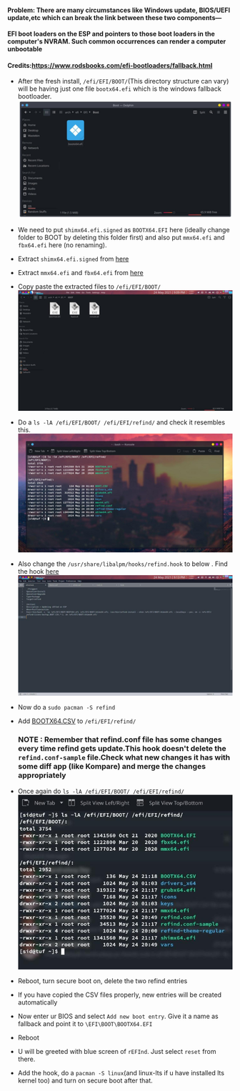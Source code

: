 #### Problem: There are many circumstances like Windows update, BIOS/UEFI update,etc which can break the link between these two components—
#### EFI boot loaders on the ESP and pointers to those boot loaders in the computer's NVRAM. Such common occurrences can render a computer unbootable 
#### Credits:https://www.rodsbooks.com/efi-bootloaders/fallback.html

* After the fresh install, `/efi/EFI/BOOT/`(This directory structure can vary) will be having just one file `bootx64.efi` which is the windows fallback bootloader.
  ![](https://raw.githubusercontent.com/itzzmesid/Arch-Linux-Installation/main/images/photo_2021-10-04_16-55-56.jpg)

* We need to put `shimx64.efi.signed` as `BOOTX64.EFI` here (ideally change folder to BOOT by deleting this folder first)
  and also put `mmx64.efi` and `fbx64.efi` here (no renaming).
* Extract `shimx64.efi.signed` from [here](http://mirrors.kernel.org/ubuntu/pool/main/s/shim-signed/shim-signed_1.45+15+1552672080.a4a1fbe-0ubuntu2_amd64.deb) 
* Extract `mmx64.efi` and `fbx64.efi` from [here](http://mirrors.kernel.org/ubuntu/pool/main/s/shim/shim_15+1552672080.a4a1fbe-0ubuntu2_amd64.deb)
* Copy paste the extracted files to `/efi/EFI/BOOT/`
  ![](https://raw.githubusercontent.com/itzzmesid/Arch-Linux-Installation/main/images/photo_2021-10-04_17-06-24.jpg)
  
* Do a `ls -lA /efi/EFI/BOOT/ /efi/EFI/refind/` and check it resembles this.
    ![](https://github.com/itzzmesid/Arch-Linux-Installation/blob/main/images/photo_2021-10-04_17-09-23.jpg)
    
* Also change the `/usr/share/libalpm/hooks/refind.hook` to below . Find the hook [here](https://github.com/itzzmesid/Arch-Linux-Installation/blob/main/dotfiles/usr/share/libalpm/hooks/refind.hook)
  ![](https://raw.githubusercontent.com/itzzmesid/Arch-Linux-Installation/main/images/photo_2021-10-04_17-24-40.jpg)
  
 * Now do a `sudo pacman -S refind`

* Add [BOOTX64.CSV](https://github.com/itzzmesid/Arch-Linux-Installation/blob/main/dotfiles/BOOTX64.CSV) to `/efi/EFI/refind/` 

  ### NOTE : Remember that refind.conf file has some changes every time refind gets update.This hook doesn't delete the `refind.conf-sample` file.Check what new      changes it has with some diff app (like Kompare) and merge the changes appropriately

* Once again do `ls -lA /efi/EFI/BOOT/ /efi/EFI/refind/`
![](https://raw.githubusercontent.com/itzzmesid/Arch-Linux-Installation/main/images/photo_2021-10-04_17-33-38.jpg)

* Reboot, turn secure boot on, delete the two refind entries
* If you have copied the CSV files properly, new entries will be created automatically

* Now enter ur BIOS and select `Add new boot entry`. Give it a name as fallback and point it to `\EFI\BOOT\BOOTX64.EFI`
* Reboot
* U will be greeted with blue screen of `rEFInd`. Just select `reset` from there.

* Add the hook, do a `pacman -S linux`(and linux-lts if u have installed lts kernel too) and turn on secure boot after that.
